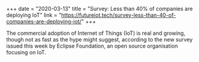 +++
date = "2020-03-13"
title = "Survey: Less than 40% of companies are deploying IoT"
link = "https://futureiot.tech/survey-less-than-40-of-companies-are-deploying-iot/"
+++

The commercial adoption of Internet of Things (IoT) is real and growing, though not as fast as the hype might suggest, according to the new survey issued this week by Eclipse Foundation, an open source organisation focusing on IoT.